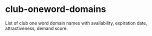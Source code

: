 # club-oneword-domains
List of club one word domain names with availability, expiration date, attractiveness, demand score.
